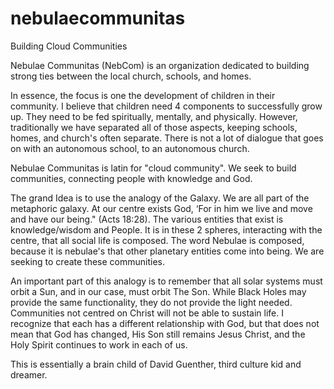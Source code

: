 nebulaecommunitas
=================

Building Cloud Communities

Nebulae Communitas (NebCom) is an organization dedicated to building strong ties between the local church, schools, and homes.

In essence, the focus is one the development of children in their community. I believe that children need 4 components to successfully grow up. They need to be fed spiritually, mentally, and physically. However, traditionally we have separated all of those aspects, keeping schools, homes, and church's often separate. There is not a lot of dialogue that goes on with an autonomous school, to an autonomous church.

Nebulae Communitas is latin for "cloud community". We seek to build communities, connecting people with knowledge and God.

The grand Idea is to use the analogy of the Galaxy. We are all part of the metaphoric galaxy. At our centre exists God, ‘For in him we live and move and have our being." (Acts 18:28). The various entities that exist is knowledge/wisdom and People. It is in these 2 spheres, interacting with the centre, that all social life is composed. The word Nebulae is composed, because it is nebulae's that other planetary entities come into being. We are seeking to create these communities.

An important part of this analogy is to remember that all solar systems must orbit a Sun, and in our case, must orbit The Son. While Black Holes may provide the same functionality, they do not provide the light needed. Communities not centred on Christ will not be able to sustain life. I recognize that each has a different relationship with God, but that does not mean that God has changed, His Son still remains Jesus Christ, and the Holy Spirit continues to work in each of us.

This is essentially a brain child of David Guenther, third culture kid and dreamer.

